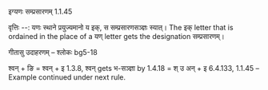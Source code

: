 

 इग्यणः सम्प्रसारणम् 1.1.45 


वृत्तिः --: यणः स्थाने प्रयुज्यमानो य इक्, स सम्प्रसारणसञ्ज्ञः स्यात्। The इक् letter that is ordained in the place of a यण् letter gets the designation सम्प्रसारणम्। 


गीतासु उदाहरणम् – श्लोकः bg5-18 


श्वन् + ङि = श्वन् + इ 1.3.8, श्वन् gets भ-सञ्ज्ञा by 1.4.18 = श् उ अन् + इ 6.4.133, 1.1.45 – Example continued under next rule. 


